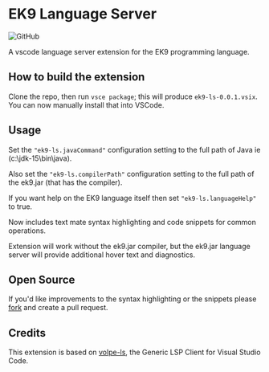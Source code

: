 # EK9 Language Server

![GitHub](https://img.shields.io/github/license/stephenjohnlimb/vscode-ek9-ls)

A vscode language server extension for the EK9 programming language.

## How to build the extension
Clone the repo, then run `vsce package`; this will produce `ek9-ls-0.0.1.vsix`. You can now manually install that into VSCode.
## Usage

Set the `"ek9-ls.javaCommand"` configuration setting to the full path of Java ie (c:\jdk-15\bin\java).

Also set the `"ek9-ls.compilerPath"` configuration setting to the full path of the ek9.jar (that has the compiler). 

If you want help on the EK9 language itself then set `"ek9-ls.languageHelp"` to true.

Now includes text mate syntax highlighting and code snippets for common operations.

Extension will work without the ek9.jar compiler, but the ek9.jar language server will provide additional hover text and diagnostics.

## Open Source
If you'd like improvements to the syntax highlighting or the snippets please [fork](https://github.com/stephenjohnlimb/vscode-ek9-ls)
and create a pull request.
## Credits

This extension is based on [volpe-ls](https://github.com/ViliamVadocz/vscode-volpe-ls), the Generic LSP Client for Visual Studio Code.
